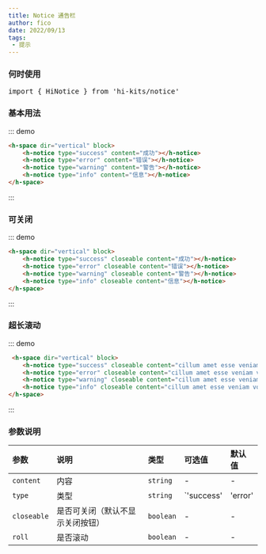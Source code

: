 ```yaml
---
title: Notice 通告栏
author: fico
date: 2022/09/13
tags:
 - 提示
---
```


### 何时使用
<pre class="language-ts">
import { HiNotice } from 'hi-kits/notice'
</pre>

### 基本用法

::: demo
```html
<h-space dir="vertical" block>
    <h-notice type="success" content="成功"></h-notice>
    <h-notice type="error" content="错误"></h-notice>
    <h-notice type="warning" content="警告"></h-notice>
    <h-notice type="info" content="信息"></h-notice>
</h-space>

```
:::

### 可关闭

::: demo
```html
<h-space dir="vertical" block>
    <h-notice type="success" closeable content="成功"></h-notice>
    <h-notice type="error" closeable content="错误"></h-notice>
    <h-notice type="warning" closeable content="警告"></h-notice>
    <h-notice type="info" closeable content="信息"></h-notice>
</h-space>

```
:::

### 超长滚动

::: demo
```html
 <h-space dir="vertical" block>
    <h-notice type="success" closeable content="cillum amet esse veniam voluptate occaecat voluptate minim quis nisi mollit nisi elit deserunt esse incididunt do labore aliquip ex"></h-notice>
    <h-notice type="error" closeable content="cillum amet esse veniam voluptate occaecat voluptate minim quis nisi mollit nisi elit deserunt esse incididunt do labore aliquip ex"></h-notice>
    <h-notice type="warning" closeable content="cillum amet esse veniam voluptate occaecat voluptate minim quis nisi mollit nisi elit deserunt esse incididunt do labore aliquip ex"></h-notice>
    <h-notice type="info" closeable content="cillum amet esse veniam voluptate occaecat voluptate minim quis nisi mollit nisi elit deserunt esse incididunt do labore aliquip ex"></h-notice>
</h-space>

```
:::
### 参数说明

|参数|说明|类型|可选值|默认值
|:--|:--|:--|:-----|:---
| `content`| 内容 |  `string` | - | -
| `type`| 类型 |  `string` | `'success' | 'error' | 'warning' | 'info'` | -
| `closeable`| 是否可关闭（默认不显示关闭按钮） |  `boolean` | - | -
| `roll`| 是否滚动 |  `boolean` | - | -
